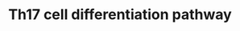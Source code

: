---
annotations:
- id: CL:0000899
  parent: native cell
  type: Cell Type Ontology
  value: T-helper 17 cell
- id: PW:0000023
  parent: regulatory pathway
  type: Pathway Ontology
  value: immune response pathway
- id: PW:0000003
  parent: signaling pathway
  type: Pathway Ontology
  value: signaling pathway
authors:
- Hafeez
- Egonw
- Khanspers
description: 'Th17 Cell Differentiation and the effect of Circadian network. The differentiation
  pathway for Th17 cell is considered and converted from the KEGG pathways database,
  whereas its connection with the Circadian network is taken from the literature.
  All the references will be provided soon.  '
last-edited: 2022-02-14
organisms:
- Homo sapiens
redirect_from:
- /index.php/Pathway:WP5130
- /instance/WP5130
- /instance/WP5130_rr121321
revision: r121321
schema-jsonld:
- '@context': https://schema.org/
  '@id': https://wikipathways.github.io/pathways/WP5130.html
  '@type': Dataset
  creator:
    '@type': Organization
    name: WikiPathways
  description: 'Th17 Cell Differentiation and the effect of Circadian network. The
    differentiation pathway for Th17 cell is considered and converted from the KEGG
    pathways database, whereas its connection with the Circadian network is taken
    from the literature. All the references will be provided soon.  '
  keywords:
  - AHR
  - BMAL1
  - CD3D
  - CD3E
  - CD3G
  - CD3Z
  - CD4
  - CLOCK
  - CRY1
  - CaN
  - ERK
  - FOS
  - FOXP3
  - GATA3
  - HIF1A
  - HLA-DMA
  - Hsp90
  - IFNG
  - IFNGR
  - IKK
  - IL17A
  - IL17F
  - IL1B
  - IL1BR
  - IL2
  - IL21
  - IL21R
  - IL22
  - IL23A
  - IL23R
  - IL27
  - IL27R
  - IL2R
  - IL4
  - IL4R
  - IL6
  - IL6R
  - IRF4
  - JAK1
  - JAK1/3
  - JAK2
  - JNK
  - JUN
  - LAT
  - LCK
  - MTOR
  - NFATC1
  - NFIL3
  - NFKB1
  - NFKBIA
  - PER1
  - PLCG1
  - PRKCQ
  - RARA
  - RORA
  - RORgt
  - RUNX1
  - RXRA
  - Rev-erb
  - SMADs
  - SOCS3
  - STAT1
  - STAT3
  - STAT5A
  - STAT6
  - T-bet
  - TCRA
  - TCRB
  - TGFB1
  - TGFBR1
  - TYK2
  - ZAP70
  - p38
  license: CC0
  name: Th17 cell differentiation pathway
seo: CreativeWork
title: Th17 cell differentiation pathway
wpid: WP5130
---